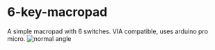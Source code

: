 # 6-key-macropad
A simple macropad with 6 switches. VIA compatible, uses arduino pro micro.
![normal angle](https://user-images.githubusercontent.com/78634764/183244184-d91d4abd-efff-45a6-b775-1adff43bbdf2.png)
